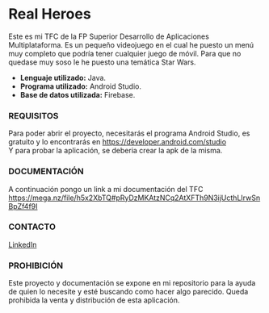 
# Real Heroes
Este es mi TFC de la FP Superior Desarrollo de Aplicaciones Multiplataforma.
Es un pequeño videojuego en el cual he puesto un menú muy completo que podría tener cualquier juego de móvil. Para que no quedase muy soso le he puesto una temática Star Wars.

- **Lenguaje utilizado:** Java.<br>
- **Programa utilizado:** Android Studio.<br>
- **Base de datos utilizada:** Firebase.

### REQUISITOS

Para poder abrir el proyecto, necesitarás el programa Android Studio, es gratuito y lo encontrarás en https://developer.android.com/studio<br>
Y para probar la aplicación, se deberia crear la apk de la misma.

### DOCUMENTACIÓN

A continuación pongo un link a mi documentación del TFC<br>
https://mega.nz/file/h5x2XbTQ#pRyDzMKAtzNCq2AtXFTh9N3ijUcthLIrwSnBpZf4f9I

### CONTACTO
[LinkedIn](https://www.linkedin.com/in/mariojmoran/ "LinkedIn")

### PROHIBICIÓN
Este proyecto y documentación se expone en mi repositorio para la ayuda de quien lo necesite y esté buscando como hacer algo parecido.
Queda prohibida la venta y distribución de esta aplicación.
